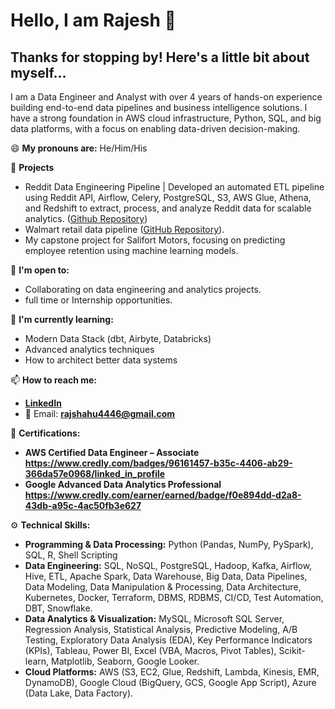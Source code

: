 # Hello, I am Rajesh 👋

## Thanks for stopping by! Here's a little bit about myself...

I am a Data Engineer and Analyst with over 4 years of hands-on experience building end-to-end data pipelines and business intelligence solutions. I have a strong foundation in AWS cloud infrastructure, Python, SQL, and big data platforms, with a focus on enabling data-driven decision-making.

😄 **My pronouns are:** He/Him/His

🔭 **Projects**
- Reddit Data Engineering Pipeline | Developed an automated ETL pipeline using Reddit API, Airflow, Celery, PostgreSQL, S3, AWS Glue, Athena, and Redshift to extract, process, and analyze Reddit data for scalable analytics. ([Github Repository](https://github.com/RajeshShahu1/reddit-data-engineering-pipeline))
- Walmart retail data pipeline ([GitHub Repository](https://github.com/RajeshShahu1/walmart-retail-data-pipeline)).
- My capstone project for Salifort Motors, focusing on predicting employee retention using machine learning models.

👯 **I'm open to:**
- Collaborating on data engineering and analytics projects.
- full time or Internship opportunities.

💬 **I'm currently learning:**
- Modern Data Stack (dbt, Airbyte, Databricks)
- Advanced analytics techniques 
- How to architect better data systems

📫 **How to reach me:**
- **[LinkedIn](https://www.linkedin.com/in/rajeshshahu)**
- 📧 Email: **rajshahu4446@gmail.com**

📝 **Certifications:**
- **AWS Certified Data Engineer – Associate https://www.credly.com/badges/96161457-b35c-4406-ab29-366da57e0968/linked_in_profile** 
- **Google Advanced Data Analytics Professional https://www.credly.com/earner/earned/badge/f0e894dd-d2a8-43db-a95c-4ac50fb3e627**

⚙️ **Technical Skills:**
- **Programming & Data Processing:** Python (Pandas, NumPy, PySpark), SQL, R, Shell Scripting
- **Data Engineering:** SQL, NoSQL, PostgreSQL, Hadoop, Kafka, Airflow, Hive, ETL, Apache Spark, Data Warehouse, Big Data, Data Pipelines, Data Modeling, Data Manipulation & Processing, Data Architecture, Kubernetes, Docker, Terraform, DBMS, RDBMS, CI/CD, Test Automation, DBT, Snowflake.
- **Data Analytics & Visualization:** MySQL, Microsoft SQL Server,  Regression Analysis, Statistical Analysis, Predictive Modeling, A/B Testing, Exploratory Data Analysis (EDA), Key Performance Indicators (KPIs), Tableau, Power BI, Excel (VBA, Macros, Pivot Tables), Scikit-learn, Matplotlib, Seaborn, Google Looker.
- **Cloud Platforms:** AWS (S3, EC2, Glue, Redshift, Lambda, Kinesis, EMR, DynamoDB), Google Cloud (BigQuery, GCS, Google App Script), Azure (Data Lake, Data Factory).

